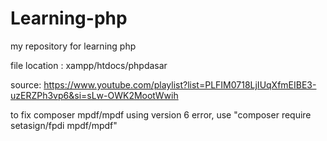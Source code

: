 # Learning-php
my repository for learning php

file location : xampp/htdocs/phpdasar

source: https://www.youtube.com/playlist?list=PLFIM0718LjIUqXfmEIBE3-uzERZPh3vp6&si=sLw-OWK2MootWwih


to fix composer mpdf/mpdf using version 6 error, use "composer require setasign/fpdi mpdf/mpdf"